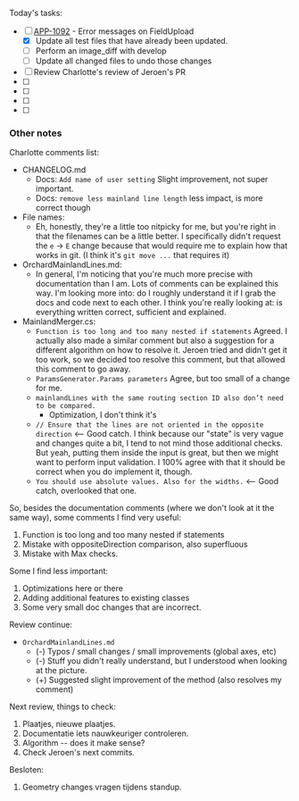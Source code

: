 Today's tasks:
- [ ] [APP-1092](https://agxeed.atlassian.net/browse/APP-1092) - Error messages on FieldUpload
    - [x] Update all test files that have already been updated.
    - [ ] Perform an image_diff with develop
    - [ ] Update all changed files to undo those changes
- [ ] Review Charlotte's review of Jeroen's PR
- [ ] 
- [ ] 
- [ ] 
- [ ]  

### Other notes

Charlotte comments list:
- CHANGELOG.md
    - Docs: `Add name of user setting` Slight improvement, not super important.
    - Docs: `remove less mainland line length` less impact, is more correct though
- File names:
    - Eh, honestly, they're a little too nitpicky for me, but you're right in that the filenames can be a little better. I specifically didn't request the `e` -> `E` change because that would require me to explain how that works in git. (I think it's `git move ...` that requires it)
- OrchardMainlandLines.md:
    - In general, I'm noticing that you're much more precise with documentation than I am. Lots of comments can be explained this way. I'm looking more into: do I roughly understand it if I grab the docs and code next to each other. I think you're really looking at: is everything written correct, sufficient and explained.
- MainlandMerger.cs:
    - `Function is too long and too many nested if statements` Agreed. I actually also made a similar comment but also a suggestion for a different algorithm on how to resolve it. Jeroen tried and didn't get it too work, so we decided too resolve this comment, but that allowed this comment to go away.
    - `ParamsGenerator.Params parameters` Agree, but too small of a change for me.
    - `mainlandLines with the same routing section ID also don’t need to be compared.`
        - Optimization, I don't think it's 
    - `// Ensure that the lines are not oriented in the opposite direction` <-- Good catch. I think because our "state" is very vague and changes quite a bit, I tend to not mind those additional checks. But yeah, putting them inside the input is great, but then we might want to perform input validation. I 100% agree with that it should be correct when you do implement it, though.
    - `You should use absolute values. Also for the widths.` <-- Good catch, overlooked that one.

So, besides the documentation comments (where we don't look at it the same way), some comments I find very useful:
1. Function is too long and too many nested if statements
2. Mistake with oppositeDirection comparison, also superfluous
3. Mistake with Max checks.

Some I find less important:
1. Optimizations here or there
2. Adding additional features to existing classes
3. Some very small doc changes that are incorrect.

Review continue:
- `OrchardMainlandLines.md`
    - (-) Typos / small changes / small improvements (global axes, etc)
    - (-) Stuff you didn't really understand, but I understood when looking at the picture.
    - (+) Suggested slight improvement of the method (also resolves my comment)


Next review, things to check:
1. Plaatjes, nieuwe plaatjes.
2. Documentatie iets nauwkeuriger controleren.
3. Algorithm -- does it make sense?
4. Check Jeroen's next commits.

Besloten:
1. Geometry changes vragen tijdens standup.